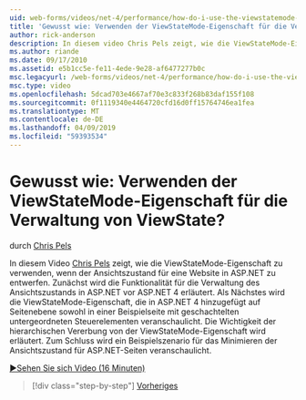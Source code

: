 ```yaml
---
uid: web-forms/videos/net-4/performance/how-do-i-use-the-viewstatemode-property-for-managing-viewstate
title: 'Gewusst wie: Verwenden der ViewStateMode-Eigenschaft für die Verwaltung von ViewState? | Microsoft-Dokumentation'
author: rick-anderson
description: In diesem video Chris Pels zeigt, wie die ViewStateMode-Eigenschaft verwenden, beim Entwerfen von ViewState für eine Website in ASP.NET.
ms.author: riande
ms.date: 09/17/2010
ms.assetid: e5b1cc5e-fe11-4ede-9e28-af6477277b0c
msc.legacyurl: /web-forms/videos/net-4/performance/how-do-i-use-the-viewstatemode-property-for-managing-viewstate
msc.type: video
ms.openlocfilehash: 5dcad703e4667af70e3c833f268b83daf155f108
ms.sourcegitcommit: 0f1119340e4464720cfd16d0ff15764746ea1fea
ms.translationtype: MT
ms.contentlocale: de-DE
ms.lasthandoff: 04/09/2019
ms.locfileid: "59393534"
---
```

# <a name="how-do-i-use-the-viewstatemode-property-for-managing-viewstate"></a>Gewusst wie: Verwenden der ViewStateMode-Eigenschaft für die Verwaltung von ViewState?

durch [Chris Pels](https://twitter.com/chrispels)

In diesem Video [Chris Pels](http://www.idevtech.com) zeigt, wie die ViewStateMode-Eigenschaft zu verwenden, wenn der Ansichtszustand für eine Website in ASP.NET zu entwerfen. Zunächst wird die Funktionalität für die Verwaltung des Ansichtszustands in ASP.NET vor ASP.NET 4 erläutert. Als Nächstes wird die ViewStateMode-Eigenschaft, die in ASP.NET 4 hinzugefügt auf Seitenebene sowohl in einer Beispielseite mit geschachtelten untergeordneten Steuerelementen veranschaulicht. Die Wichtigkeit der hierarchischen Vererbung von der ViewStateMode-Eigenschaft wird erläutert. Zum Schluss wird ein Beispielszenario für das Minimieren der Ansichtszustand für ASP.NET-Seiten veranschaulicht.

[&#9654;Sehen Sie sich Video (16 Minuten)](https://channel9.msdn.com/Blogs/ASP-NET-Site-Videos/how-do-i-use-the-viewstatemode-property-for-managing-viewstate)

> [!div class="step-by-step"]
> [Vorheriges](aspnet-4-quick-hit-easy-state-compression.md)
